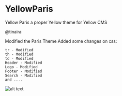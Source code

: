 # YellowParis
Yellow Paris a proper Yellow theme for Yellow CMS

@tinaira

Modified the Paris Theme
Added some changes on css:

```
tr - Modified
th - Modified
td - Modified
Header - Modified
Logo - Modified
Footer - Modified
Search - Modified
and ....
```

![alt text](https://raw.githubusercontent.com/tinaira/YellowParis/master/yellowparis.png "Preview of theme")
